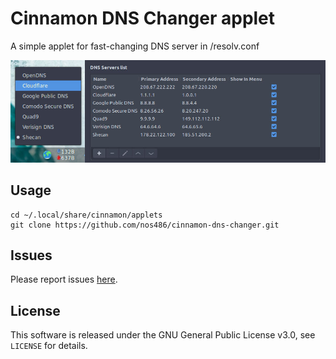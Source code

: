 Cinnamon DNS Changer applet
=========================

A simple applet for fast-changing DNS server in /resolv.conf

![screenshot](screenshot.jpg)


Usage
-----

```
cd ~/.local/share/cinnamon/applets
git clone https://github.com/nos486/cinnamon-dns-changer.git
```

Issues
------

Please report issues [here](https://github.com/nos486/cinnamon-dns-changer/issues).

License
-------

This software is released under the GNU General Public License v3.0, see `LICENSE` for details.